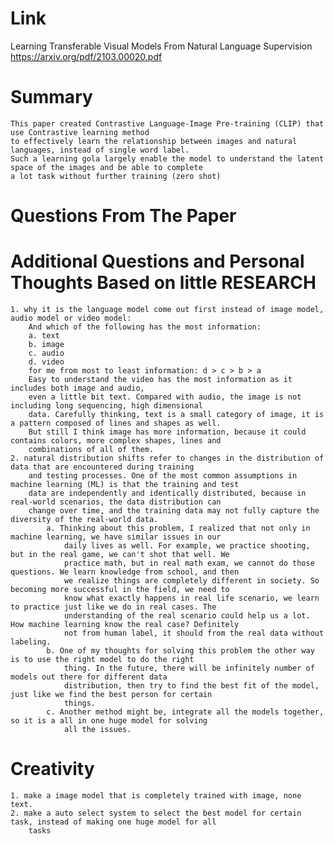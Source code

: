 Link
===============
<p>

Learning Transferable Visual Models From Natural Language Supervision
https://arxiv.org/pdf/2103.00020.pdf

</p>

Summary
===============
    This paper created Contrastive Language-Image Pre-training (CLIP) that use Contrastive learning method
    to effectively learn the relationship between images and natural languages, instead of single word label. 
    Such a learning gola largely enable the model to understand the latent space of the images and be able to complete
    a lot task without further training (zero shot)


Questions From The Paper
===============


Additional Questions and Personal Thoughts Based on little RESEARCH
===============
    1. why it is the language model come out first instead of image model, audio model or video model:
        And which of the following has the most information:
        a. text
        b. image
        c. audio
        d. video
        for me from most to least information: d > c > b > a
        Easy to understand the video has the most information as it includes both image and audio, 
        even a little bit text. Compared with audio, the image is not including long sequencing, high dimensional
        data. Carefully thinking, text is a small category of image, it is a pattern composed of lines and shapes as well.
        But still I think image has more information, because it could contains colors, more complex shapes, lines and 
        combinations of all of them. 
    2. natural distribution shifts refer to changes in the distribution of data that are encountered during training 
        and testing processes. One of the most common assumptions in machine learning (ML) is that the training and test
        data are independently and identically distributed, because in real-world scenarios, the data distribution can 
        change over time, and the training data may not fully capture the diversity of the real-world data.
            a. Thinking about this problem, I realized that not only in machine learning, we have similar issues in our 
                daily lives as well. For example, we practice shooting, but in the real game, we can't shot that well. We
                practice math, but in real math exam, we cannot do those questions. We learn knowledge from school, and then
                we realize things are completely different in society. So becoming more successful in the field, we need to
                know what exactly happens in real life scenario, we learn to practice just like we do in real cases. The 
                understanding of the real scenario could help us a lot. How machine learning know the real case? Definitely 
                not from human label, it should from the real data without labeling. 
            b. One of my thoughts for solving this problem the other way is to use the right model to do the right
                thing. In the future, there will be infinitely number of models out there for different data 
                distribution, then try to find the best fit of the model, just like we find the best person for certain 
                things. 
            c. Another method might be, integrate all the models together, so it is a all in one huge model for solving
                all the issues. 
        

Creativity
==============
    1. make a image model that is completely trained with image, none text.
    2. make a auto select system to select the best model for certain task, instead of making one huge model for all
        tasks